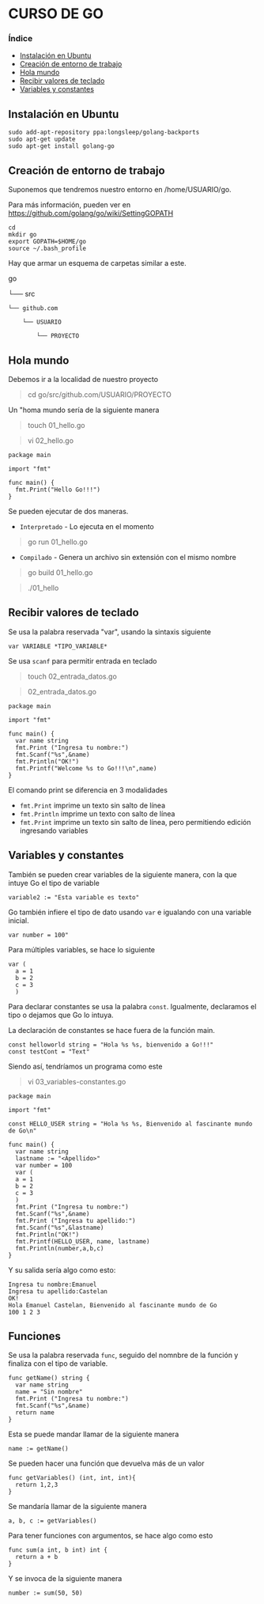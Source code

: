 CURSO DE GO
===========

### Índice ###

 * [Instalación en Ubuntu](#instalación-en-ubuntu)
 * [Creación de entorno de trabajo](#creación-de-entorno-de-trabajo)
 * [Hola mundo](#hola-mundo)
 * [Recibir valores de teclado](#Recibir-valores-de-teclado)
 * [Variables y constantes](#variables-y-constantes)

## Instalación en Ubuntu ##

```
sudo add-apt-repository ppa:longsleep/golang-backports
sudo apt-get update
sudo apt-get install golang-go
```

## Creación de entorno de trabajo ##
Suponemos que tendremos nuestro entorno en /home/USUARIO/go.

Para más información, pueden ver en https://github.com/golang/go/wiki/SettingGOPATH

```
cd
mkdir go
export GOPATH=$HOME/go
source ~/.bash_profile
```

Hay que armar un esquema de carpetas similar a este.

go 

└── src 

    └── github.com 

        └── USUARIO

            └── PROYECTO

## Hola mundo ##

Debemos ir a la localidad de nuestro proyecto

> cd go/src/github.com/USUARIO/PROYECTO

Un "homa mundo sería de la siguiente manera

> touch 01_hello.go

> vi 02_hello.go

```
package main 

import "fmt" 

func main() { 
  fmt.Print("Hello Go!!!") 
}
```

Se pueden ejecutar de dos maneras.

 - `Interpretado` - Lo ejecuta en el momento

> go run 01_hello.go 

 - `Compilado` - Genera un archivo sin extensión con el mismo nombre

> go build 01_hello.go

> ./01_hello

## Recibir valores de teclado ##

Se usa la palabra reservada "var", usando la sintaxis siguiente

```
var VARIABLE *TIPO_VARIABLE*
```

Se usa `scanf` para permitir entrada en teclado

> touch 02_entrada_datos.go

> 02_entrada_datos.go

```
package main 

import "fmt"

func main() { 
  var name string 
  fmt.Print ("Ingresa tu nombre:") 
  fmt.Scanf("%s",&name) 
  fmt.Println("OK!")
  fmt.Printf("Welcome %s to Go!!!\n",name) 
}
```

El comando print se diferencia en 3 modalidades

 - `fmt.Print` imprime un texto sin salto de línea
 - `fmt.Println` imprime un texto con salto de línea
 - `fmt.Print` imprime un texto sin salto de línea, pero permitiendo edición ingresando variables

## Variables y constantes ##

También se pueden crear variables de la siguiente manera, con la que intuye Go el tipo de variable

```
variable2 := "Esta variable es texto"
```

Go también infiere el tipo de dato usando `var` e igualando con una variable inicial.

```
var number = 100"
```

Para múltiples variables, se hace lo siguiente

```
var (
  a = 1
  b = 2
  c = 3
  )
```

Para declarar constantes se usa la palabra `const`. Igualmente, declaramos el tipo o dejamos que Go lo intuya.

La declaración de constantes se hace fuera de la función main.

```
const helloworld string = "Hola %s %s, bienvenido a Go!!!"
const testCont = "Text"

```

Siendo así, tendríamos un programa como este

> vi 03_variables-constantes.go

```
package main

import "fmt"

const HELLO_USER string = "Hola %s %s, Bienvenido al fascinante mundo de Go\n"

func main() {
  var name string
  lastname := "<Apellido>"
  var number = 100
  var (
  a = 1
  b = 2
  c = 3
  )
  fmt.Print ("Ingresa tu nombre:")
  fmt.Scanf("%s",&name)
  fmt.Print ("Ingresa tu apellido:")
  fmt.Scanf("%s",&lastname)
  fmt.Println("OK!")
  fmt.Printf(HELLO_USER, name, lastname)
  fmt.Println(number,a,b,c)
}
```

Y su salida sería algo como esto:

```
Ingresa tu nombre:Emanuel
Ingresa tu apellido:Castelan
OK!
Hola Emanuel Castelan, Bienvenido al fascinante mundo de Go
100 1 2 3
```

## Funciones ##

Se usa la palabra reservada `func`, seguido del nomnbre de la función y finaliza con el tipo de variable.

```
func getName() string {
  var name string
  name = "Sin nombre"
  fmt.Print ("Ingresa tu nombre:")
  fmt.Scanf("%s",&name)
  return name
}
```

Esta se puede mandar llamar de la siguiente manera

```
name := getName()
```

Se pueden hacer una función que devuelva más de un valor

```
func getVariables() (int, int, int){
  return 1,2,3
}
```

Se mandaría llamar de la siguiente manera

```
a, b, c := getVariables()
```

Para tener funciones con argumentos, se hace algo como esto

```
func sum(a int, b int) int {
  return a + b
}
```

Y se invoca de la siguiente manera

```
number := sum(50, 50)
```

